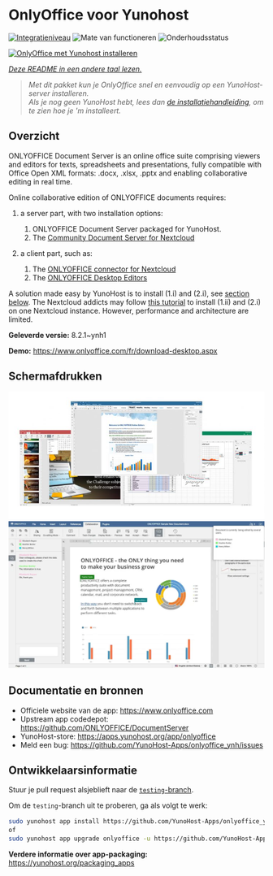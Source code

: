 <!--
NB: Deze README is automatisch gegenereerd door <https://github.com/YunoHost/apps/tree/master/tools/readme_generator>
Hij mag NIET handmatig aangepast worden.
-->

# OnlyOffice voor Yunohost

[![Integratieniveau](https://dash.yunohost.org/integration/onlyoffice.svg)](https://ci-apps.yunohost.org/ci/apps/onlyoffice/) ![Mate van functioneren](https://ci-apps.yunohost.org/ci/badges/onlyoffice.status.svg) ![Onderhoudsstatus](https://ci-apps.yunohost.org/ci/badges/onlyoffice.maintain.svg)

[![OnlyOffice met Yunohost installeren](https://install-app.yunohost.org/install-with-yunohost.svg)](https://install-app.yunohost.org/?app=onlyoffice)

*[Deze README in een andere taal lezen.](./ALL_README.md)*

> *Met dit pakket kun je OnlyOffice snel en eenvoudig op een YunoHost-server installeren.*  
> *Als je nog geen YunoHost hebt, lees dan [de installatiehandleiding](https://yunohost.org/install), om te zien hoe je 'm installeert.*

## Overzicht

ONLYOFFICE Document Server is an online office suite comprising viewers and editors for texts, spreadsheets and presentations, fully compatible with Office Open XML formats: .docx, .xlsx, .pptx and enabling collaborative editing in real time.

Online collaborative edition of ONLYOFFICE documents requires: 
1. a server part, with two installation options:
   1. ONLYOFFICE Document Server packaged for YunoHost. 
   2. The [Community Document Server for Nextcloud](https://apps.nextcloud.com/apps/documentserver_community) 

2. a client part, such as: 
   1. The [ONLYOFFICE connector for Nextcloud](https://apps.nextcloud.com/apps/onlyoffice) 
   2. The [ONLYOFFICE Desktop Editors](https://www.onlyoffice.com/fr/download-desktop.aspx)

A solution made easy by YunoHost is to install (1.i) and (2.i), see [section below](https://github.com/YunoHost-Apps/onlyoffice_ynh/#configuration-of-onlyoffice-server). The Nextcloud addicts may follow [this tutorial](https://github.com/YunoHost-Apps/nextcloud_ynh#configure-onlyoffice-integration) to install (1.ii) and (2.i) on one Nextcloud instance. However, performance and architecture are limited.


**Geleverde versie:** 8.2.1~ynh1

**Demo:** <https://www.onlyoffice.com/fr/download-desktop.aspx>

## Schermafdrukken

![Schermafdrukken van OnlyOffice](./doc/screenshots/01-presentation.jpg)
![Schermafdrukken van OnlyOffice](./doc/screenshots/02-document-short.png)

## Documentatie en bronnen

- Officiele website van de app: <https://www.onlyoffice.com>
- Upstream app codedepot: <https://github.com/ONLYOFFICE/DocumentServer>
- YunoHost-store: <https://apps.yunohost.org/app/onlyoffice>
- Meld een bug: <https://github.com/YunoHost-Apps/onlyoffice_ynh/issues>

## Ontwikkelaarsinformatie

Stuur je pull request alsjeblieft naar de [`testing`-branch](https://github.com/YunoHost-Apps/onlyoffice_ynh/tree/testing).

Om de `testing`-branch uit te proberen, ga als volgt te werk:

```bash
sudo yunohost app install https://github.com/YunoHost-Apps/onlyoffice_ynh/tree/testing --debug
of
sudo yunohost app upgrade onlyoffice -u https://github.com/YunoHost-Apps/onlyoffice_ynh/tree/testing --debug
```

**Verdere informatie over app-packaging:** <https://yunohost.org/packaging_apps>
